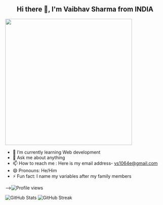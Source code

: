 <div align="center">

##                                                    Hi there 👋, I'm Vaibhav Sharma from INDIA
</div>
  <img src="https://github.com/vs1064e/vs1064e/blob/main/monkey-developer.gif?raw=true" width="400"/>


- 🌱 I’m currently learning Web development
- 💬 Ask me about anything
- 📫 How to reach me : Here is my email address- vs1064e@gmail.com
- 😄 Pronouns: He/Him
- ⚡ Fun fact: I name my variables after my family members


-->![Profile views](https://visitor-badge.laobi.icu/badge?page_id=vs1064e.vs1064e)


![GitHub Stats](https://github-readme-stats.vercel.app/api?username=vs1064e&show_icons=true&theme=default)
![GitHub Streak](https://github-readme-streak-stats.herokuapp.com/?user=vs1064e&theme=default)
